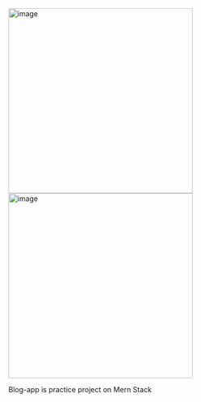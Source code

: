 <img width="365" alt="image" src="https://github.com/user-attachments/assets/e5e0343d-c909-44e0-8913-efe77bd0bf5e" />
<!-----<img width="669" alt="image" src="https://github.com/user-attachments/assets/a0ae96cf-cde2-4c48-b8bc-47b573697efc" />--->
<img width="365" alt="image" src="https://github.com/user-attachments/assets/bd737f3d-9437-4d57-bf9a-6e8d9b8bfe2c" />


Blog-app is practice project on Mern Stack


